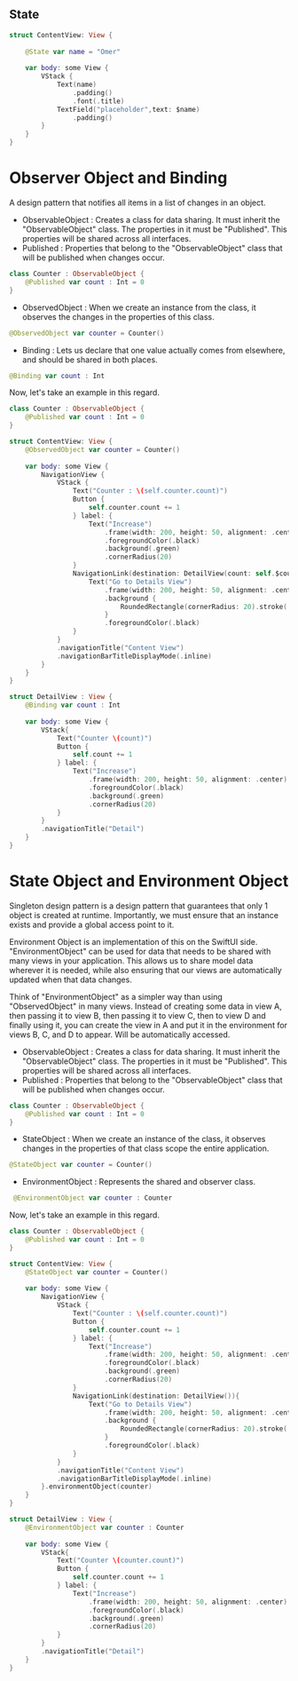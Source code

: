 
## State
```swift
struct ContentView: View {
    
    @State var name = "Omer"
    
    var body: some View {
        VStack {
            Text(name)
                .padding()
                .font(.title)
            TextField("placeholder",text: $name)
                .padding()
        }
    }
}
```
# Observer Object and Binding
A design pattern that notifies all items in a list of changes in an object.
 - ObservableObject : Creates a class for data sharing. It must inherit the "ObservableObject" class. The properties in it must be "Published". This properties will be shared across all interfaces.
 - Published : Properties that belong to the "ObservableObject" class that will be published when changes occur.
```swift
class Counter : ObservableObject {
    @Published var count : Int = 0
}
```
- ObservedObject : When we create an instance from the class, it observes the changes in the properties of this class.
```swift
@ObservedObject var counter = Counter()
```
- Binding : Lets us declare that one value actually comes from elsewhere, and should be shared in both places.
```swift
@Binding var count : Int
```
Now, let's take an example in this regard.
```swift
class Counter : ObservableObject {
    @Published var count : Int = 0
}

struct ContentView: View {
    @ObservedObject var counter = Counter()
            
    var body: some View {
        NavigationView {
            VStack {
                Text("Counter : \(self.counter.count)")
                Button {
                    self.counter.count += 1
                } label: {
                    Text("Increase")
                        .frame(width: 200, height: 50, alignment: .center)
                        .foregroundColor(.black)
                        .background(.green)
                        .cornerRadius(20)
                }
                NavigationLink(destination: DetailView(count: self.$counter.count)){
                    Text("Go to Details View")
                        .frame(width: 200, height: 50, alignment: .center)
                        .background {
                            RoundedRectangle(cornerRadius: 20).stroke(.black)
                        }
                        .foregroundColor(.black)
                }
            }
            .navigationTitle("Content View")
            .navigationBarTitleDisplayMode(.inline)
        }
    }
}

struct DetailView : View { 
    @Binding var count : Int
    
    var body: some View {
        VStack{
            Text("Counter \(count)")
            Button {
                self.count += 1
            } label: {
                Text("Increase")
                    .frame(width: 200, height: 50, alignment: .center)
                    .foregroundColor(.black)
                    .background(.green)
                    .cornerRadius(20)
            }
        }
        .navigationTitle("Detail")
    }
}
```


# State Object and Environment Object
Singleton design pattern is a design pattern that guarantees that only 1 object is created at runtime. Importantly, we must ensure that an instance exists and provide a global access point to it.

Environment Object is an implementation of this on the SwiftUI side. "EnvironmentObject" can be used for data that needs to be shared with many views in your application. This allows us to share model data wherever it is needed, while also ensuring that our views are automatically updated when that data changes.

Think of "EnvironmentObject" as a simpler way than using "ObservedObject" in many views. Instead of creating some data in view A, then passing it to view B, then passing it to view C, then to view D and finally using it, you can create the view in A and put it in the environment for views B, C, and D to appear. Will be automatically accessed.

 - ObservableObject : Creates a class for data sharing. It must inherit the "ObservableObject" class. The properties in it must be "Published". This properties will be shared across all interfaces.
 - Published : Properties that belong to the "ObservableObject" class that will be published when changes occur.

```swift
class Counter : ObservableObject {
    @Published var count : Int = 0
}
```
- StateObject : When we create an instance of the class, it observes changes in the properties of that class scope the entire application.
```swift
@StateObject var counter = Counter()
```
- EnvironmentObject : Represents the shared and observer class.
```swift
 @EnvironmentObject var counter : Counter
```
Now, let's take an example in this regard.
```swift
class Counter : ObservableObject {
    @Published var count : Int = 0
}

struct ContentView: View {
    @StateObject var counter = Counter()
            
    var body: some View {
        NavigationView {
            VStack {
                Text("Counter : \(self.counter.count)")
                Button {
                    self.counter.count += 1
                } label: {
                    Text("Increase")
                        .frame(width: 200, height: 50, alignment: .center)
                        .foregroundColor(.black)
                        .background(.green)
                        .cornerRadius(20)
                }
                NavigationLink(destination: DetailView()){
                    Text("Go to Details View")
                        .frame(width: 200, height: 50, alignment: .center)
                        .background {
                            RoundedRectangle(cornerRadius: 20).stroke(.black)
                        }
                        .foregroundColor(.black)
                }
            }
            .navigationTitle("Content View")
            .navigationBarTitleDisplayMode(.inline)
        }.environmentObject(counter)
    }
}

struct DetailView : View {
    @EnvironmentObject var counter : Counter
    
    var body: some View {
        VStack{
            Text("Counter \(counter.count)")
            Button {
                self.counter.count += 1
            } label: {
                Text("Increase")
                    .frame(width: 200, height: 50, alignment: .center)
                    .foregroundColor(.black)
                    .background(.green)
                    .cornerRadius(20)
            }
        }
        .navigationTitle("Detail")
    }
}
```
